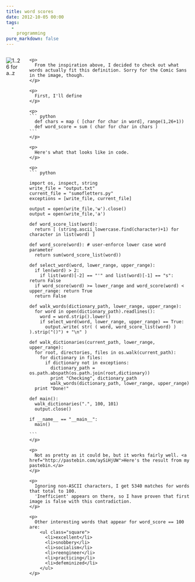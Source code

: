 ```yaml
---
title: word scores
date: 2012-10-05 00:00
tags:
  -
    programming
pure_markdown: false
---
```


<div class="container">
  <div class="sixteen columns">
    <p>
     <img src="http://i.imgur.com/OBg92.jpg" alt="1..26 for a..z" class="scale-with-grid" />
    </p>

    <p>
      From the inspiration above, I decided to check out what words actually fit this definition. Sorry for the Comic Sans in the image, though.
    </p>

    <p>
      First, I'll define
    </p>

    <p>
    ``` python
      def chars = map ( [char for char in word], range(1,26+1))
      def word_score = sum ( char for char in chars )
    ```
    </p>

    <p>
      Here's what that looks like in code.
    </p>

    <p>
    ``` python

    import os, inspect, string
    write_file = "output.txt"
    current_file = "sumofletters.py"
    exceptions = [write_file, current_file]

    output = open(write_file,'w').close()
    output = open(write_file,'a')

    def word_score_list(word):
      return [ (string.ascii_lowercase.find(character)+1) for character in list(word) ]

    def word_score(word): # user-enforce lower case word parameter
      return sum(word_score_list(word))

    def select_word(word, lower_range, upper_range):
      if len(word) > 2:
        if list(word)[-2] == "'" and list(word)[-1] == "s": return False
      if word_score(word) >= lower_range and word_score(word) < upper_range: return True
      return False

    def walk_words(dictionary_path, lower_range, upper_range):
      for word in open(dictionary_path).readlines():
        word = word.strip().lower()
        if select_word(word, lower_range, upper_range) == True:
          output.write( str( ( word, word_score_list(word) ) ).strip("()") + "\n" )

    def walk_dictionaries(current_path, lower_range, upper_range):
      for root, directories, files in os.walk(current_path):
        for dictionary in files:
          if dictionary not in exceptions:
            dictionary_path = os.path.abspath(os.path.join(root,dictionary))
            print "Checking", dictionary_path
            walk_words(dictionary_path, lower_range, upper_range)
      print "Done!"

    def main():
      walk_dictionaries(".", 100, 101)
      output.close()

    if __name__ == "__main__":
      main()

    ```
    </p>

    <p>
      Not as pretty as it could be, but it works fairly well. <a href="http://pastebin.com/aySiHjUW">Here's the result from my pastebin.</a>
    </p>

    <p>
      Ignoring non-ASCII characters, I get 5340 matches for words that total to 100.
      'Inefficient' appears on there, so I have proven that first image is false with this contradiction.
    </p>

    <p>
      Other interesting words that appear for word_score == 100 are:
        <ul class="square">
          <li>excellent</li>
          <li>snobbery</li>
          <li>socialism</li>
          <li>reengineer</li>
          <li>practicing</li>
          <li>defeminized</li>
        </ul>
    </p>
  </div>
</div>
